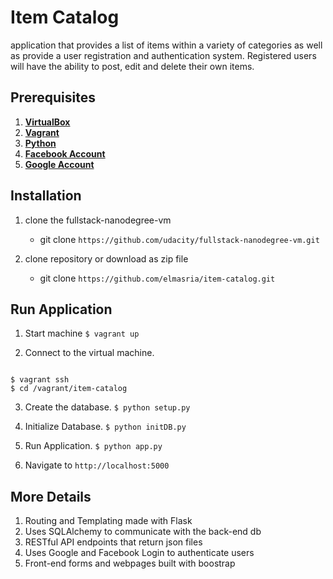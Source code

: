 # Item Catalog

application that provides a list of items within a variety of categories as well as provide a user registration and authentication system. Registered users will have the ability to post, edit and delete their own items.

## Prerequisites
1. [**VirtualBox**](https://www.virtualbox.org/)
2. [**Vagrant**](https://www.vagrantup.com/)
3. [**Python**](http://www.python.org/)
4. [**Facebook Account**](https://developers.facebook.com/)
5. [**Google Account**](https://developers.google.com/)

## Installation
1. clone the fullstack-nanodegree-vm
	* git clone ```https://github.com/udacity/fullstack-nanodegree-vm.git ```

2. clone repository or download as zip file
    * git clone ``` https://github.com/elmasria/item-catalog.git ```

## Run Application

1. Start machine ``` $ vagrant up ```

2. Connect to the virtual machine.

```

$ vagrant ssh
$ cd /vagrant/item-catalog

```

3. Create the database. ``` $ python setup.py ```

4. Initialize Database. ``` $ python initDB.py ```

5. Run Application. ``` $ python app.py ```

6. Navigate to ```http://localhost:5000```

## More Details
1. Routing and Templating made with Flask
2. Uses SQLAlchemy to communicate with the back-end db
3. RESTful API endpoints that return json files
4. Uses Google and Facebook Login to authenticate users
5. Front-end forms and webpages built with boostrap